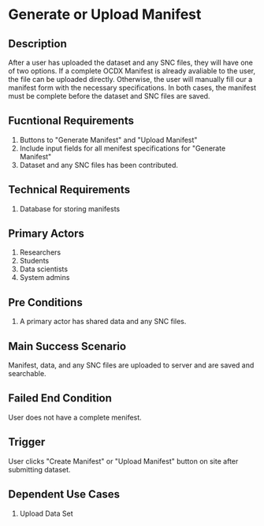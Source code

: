 # Generate or Upload Manifest

## Description
After a user has uploaded the dataset and any SNC files, they will have one of two options. If a complete OCDX Manifest is already avaliable to the user, the file can be uploaded directly. Otherwise, the user will manually fill our a manifest form with the necessary specifications. In both cases, the manifest must be complete before the dataset and SNC files are saved.

## Fucntional Requirements
1. Buttons to "Generate Manifest" and "Upload Manifest"
1. Include input fields for all menifest specifications for "Generate Manifest"
2. Dataset and any SNC files has been contributed.

## Technical Requirements
1. Database for storing manifests

## Primary Actors
1. Researchers
2. Students
3. Data scientists
4. System admins

## Pre Conditions
1. A primary actor has shared data and any SNC files.

## Main Success Scenario
Manifest, data, and any SNC files are uploaded to server and are saved and searchable.

## Failed End Condition
User does not have a complete menifest.

## Trigger
User clicks "Create Manifest" or "Upload Manifest" button on site after submitting dataset.

## Dependent Use Cases
1. Upload Data Set
